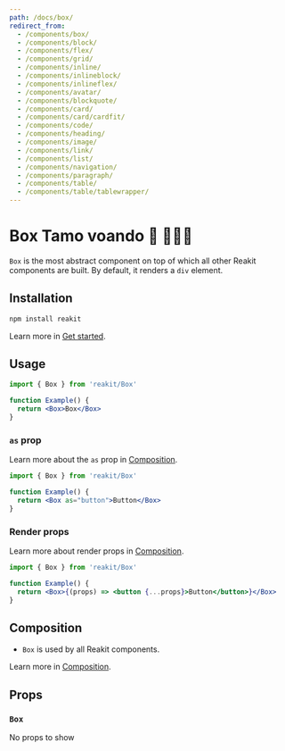 ```yaml
---
path: /docs/box/
redirect_from:
  - /components/box/
  - /components/block/
  - /components/flex/
  - /components/grid/
  - /components/inline/
  - /components/inlineblock/
  - /components/inlineflex/
  - /components/avatar/
  - /components/blockquote/
  - /components/card/
  - /components/card/cardfit/
  - /components/code/
  - /components/heading/
  - /components/image/
  - /components/link/
  - /components/list/
  - /components/navigation/
  - /components/paragraph/
  - /components/table/
  - /components/table/tablewrapper/
---
```


# Box Tamo voando 🌊 🏄🏾‍♂️

`Box` is the most abstract component on top of which all other Reakit components are built. By default, it renders a `div` element.

## Installation

```sh
npm install reakit
```

Learn more in [Get started](/docs/get-started/).

## Usage

```jsx
import { Box } from 'reakit/Box'

function Example() {
  return <Box>Box</Box>
}
```

### `as` prop

Learn more about the `as` prop in [Composition](/docs/composition/#as-prop).

```jsx
import { Box } from 'reakit/Box'

function Example() {
  return <Box as="button">Button</Box>
}
```

### Render props

Learn more about render props in [Composition](/docs/composition/#render-props).

```jsx
import { Box } from 'reakit/Box'

function Example() {
  return <Box>{(props) => <button {...props}>Button</button>}</Box>
}
```

## Composition

- `Box` is used by all Reakit components.

Learn more in [Composition](/docs/composition/#props-hooks).

## Props

<!-- Automatically generated -->

### `Box`

No props to show
